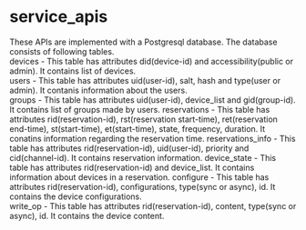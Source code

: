 # service_apis
These APIs are implemented with a Postgresql database. The database consists of following tables.  
devices - This table has attributes did(device-id) and accessibility(public or admin). It contains list of devices.  
users - This table has attributes uid(user-id), salt, hash and type(user or admin). It contanis information about the users.  
groups - This table has attributes uid(user-id), device_list and gid(group-id). It contains list of groups made by users. 
reservations - This table has attributes rid(reservation-id), rst(reservation start-time), ret(reservation end-time), st(start-time), et(start-time), state, frequency, duration. It conatins information regarding the reservation time. 
reservations_info - This table has attributes rid(reservation-id), uid(user-id), priority and cid(channel-id). It contains reservation information. 
device_state - This table has attributes rid(reservation-id) and device_list. It contains information about devices in a reservation. 
configure - This table has attributes rid(reservation-id), configurations, type(sync or async), id. It contains the device configurations.  
write_op - This table has attributes rid(reservation-id), content, type(sync or async), id. It contains the device content. 
